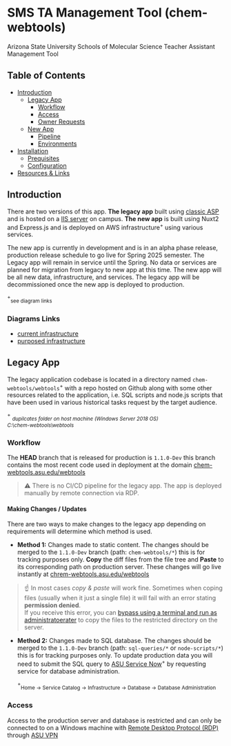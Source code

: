 # SMS TA Management Tool (chem-webtools)

Arizona State University Schools of Molecular Science Teacher Assistant Management Tool

## Table of Contents

- [Introduction](#introduction)
  - [Legacy App](#legacy-app)
    - [Workflow](#workflow)
    - [Access](#access)
    - [Owner Requests](#owner-requests)
  - [New App](#new-app)
    - [Pipeline](#pipeline)
    - [Environments](#environments)
- [Installation](#installation)
  - [Prequisites](#prerequisites)
  - [Configuration](#configuration)
- [Resources & Links](#links-resources)

## Introduction

There are two versions of this app. **The legacy app** built using [classic ASP](http://webadress) and is hosted on a [IIS server](http://link) on campus. **The new app** is built using Nuxt2 and Express.js and is deployed on AWS infrastructure<sup>+</sup> using various services.

The new app is currently in development and is in an alpha phase release, production release schedule to go live for Spring 2025 semester. The Legacy app will remain in service until the Spring. No data or services are planned for migration from legacy to new app at this time. The new app will be all new data, infrastructure, and services. The legacy app will be decommissioned once the new app is deployed to production.

<sup>+</sup><sub>see diagram links</sub>

### Diagrams Links

- [current infrastructure]()
- [purposed infrastructure]()

## Legacy App

The legacy application codebase is located in a directory named `chem-webtools/webtools`<sup>+</sup> with a repo hosted on Github along with some other resources related to the application, i.e. SQL scripts and node.js scripts that have been used in various historical tasks request by the target audience.

<sup>+</sup>
<sub>*dupilcates folder on host machine (Windows Server 2018 OS)*</sub>  
<sub>*C:\chem-webtools\webtools*</sub>

### Workflow

The **HEAD** branch that is released for production is `1.1.0-Dev` this branch contains the most recent code used in deployment at the domain [chem-webtools.asu.edu/webtools](https://chem-webtools.asu.edu/webtools)

> :warning: There is no CI/CD pipeline for the legacy app. The app is deployed manually by remote connection via RDP.

#### Making Changes / Updates

There are two ways to make changes to the legacy app depending on requirements will determine which method is used.

- **Method 1:** Changes made to static content. The changes should be merged to the `1.1.0-Dev` branch (path: `chem-webtools/*`) this is for tracking purposes only. **Copy** the diff files from the file tree and **Paste** to its corresponding path on production server. These changes will go live instantly at [chrem-webtools.asu.edu/webtools](https://chem-webtools.asu.edu/webtools)

> :point_up: In most cases *copy & paste* will work fine. Sometimes when coping files (usually when it just a single file) it will fail with an error stating **permission denied**.  
> If you receive this error, you can [bypass using a terminal and run as administratoerater](https://learn.microsoft.com/en-us/troubleshoot/windows-server/shell-experience/use-run-as-start-app-admin) to copy the files to the restricted directory on the server.

- **Method 2:** Changes made to SQL database. The changes should be merged to the `1.1.0-Dev` branch (path: `sql-queries/*` or `node-scripts/*`) this is for tracking purposes only. To update production data you will need to submit the SQL query to [ASU Service Now](https://asu.service-now.com/)<sup>+</sup> by requesting service for database administration.

  <sup>+</sup><sub>Home -> Service Catalog -> Infrastructure -> Database -> Database Administration</sub>

### Access

Access to the production server and database is restricted and can only be connected to on a Windows machine with [Remote Desktop Protocol (RDP)](https://learn.microsoft.com/en-us/troubleshoot/windows-server/remote/understanding-remote-desktop-protocol) through [ASU VPN](https://sslvpn.asu.edu/2fa)

